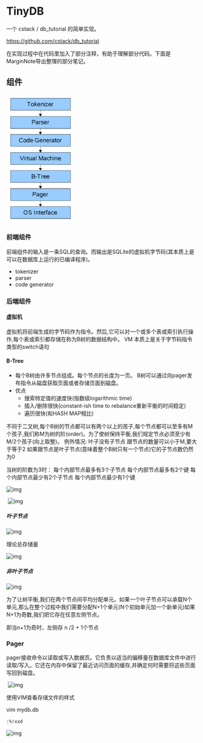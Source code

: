 # TinyDB
一个 cstack / db_tutorial 的简单实现。

https://github.com/cstack/db_tutorial



在实现过程中在代码里加入了部分注释，有助于理解部分代码。下面是MarginNote导出整理的部分笔记。



## 组件

<img src="img/1.png" alt="1" style="zoom:33%;" />

### 前端组件

前端组件的输入是一条SQL的查询。而输出是SQLite的虚拟机字节码(其本质上是可以在数据库上运行的已编译程序)。

- tokenizer
- parser
- code generator

### 后端组件

#### 虚拟机

虚拟机将前端生成的字节码作为指令。然后,它可以对一个或多个表或索引执行操作,每个表或索引都存储在称为B树的数据结构中。 VM 本质上是关于字节码指令类型的switch语句

 

#### B-Tree

 

- 每个B树由许多节点组成。每个节点的长度为一页。 B树可以通过向pager发布指令从磁盘获取页面或者存储页面到磁盘。
- 优点
  -   搜索特定值的速度快(指数级logarithmic time)
  - 插入/删除很快(constant-ish time to rebalance重新平衡的时间稳定)
  - 遍历很快(和HASH MAP相比)



不同于二叉树,每个B树的节点都可以有两个以上的孩子,每个节点都可以至多有M个孩子,我们称M为树的阶(order)。为了使树保持平衡,我们规定节点必须至少有M/2个孩子(向上取整)。 例外情况: 叶子没有子节点 跟节点的数量可以小于M,要大于等于2 如果跟节点是叶子节点(意味着整个B树只有一个节点)它的子节点数仍然为0

当树的阶数为3时： 每个内部节点最多有3个子节点 每个内部节点最多有2个键 每个内部节点最少有2个子节点 每个内部节点最少有1个键 

 

 ![img](/Users/likun/Projects/VSCodeProjects/tinyDB/img/clip_image002.jpg)

 

​     ![img](/Users/likun/Projects/VSCodeProjects/tinyDB/img/clip_image004.jpg)

 

##### 叶子节点

####  

 ![img](/Users/likun/Projects/VSCodeProjects/tinyDB/img/clip_image006.jpg)

 理论总存储量

 ![img](/Users/likun/Projects/VSCodeProjects/tinyDB/img/clip_image008.jpg)

 

##### 非叶子节点

![img](/Users/likun/Projects/VSCodeProjects/tinyDB/img/clip_image010.jpg)

 

为了让树平衡,我们在两个节点间平均分配单元。如果一个叶子节点可以承载N个单元,那么在整个过程中我们需要分配N+1个单元(N个初始单元加一个新单元)如果N+1为奇数,我们把它存在任意左侧节点。

即当n+1为奇时，左侧存 n /2 + 1个节点 

 

### Pager

pager接收命令以读取或写入数据页。它负责以适当的偏移量在数据库文件中进行读取/写入。它还在内存中保留了最近访问页面的缓存,并确定何时需要将这些页面写回到磁盘。

 

​         ![img](/Users/likun/Projects/VSCodeProjects/tinyDB/img/clip_image012.jpg)

 

使用VIM查看存储文件的样式

vim mydb.db 

 ```bash
:%!xxd 
 ```



![img](/Users/likun/Projects/VSCodeProjects/tinyDB/img/clip_image014.jpg)

 
